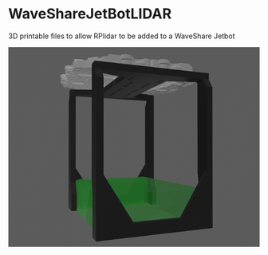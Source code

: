 # WaveShareJetBotLIDAR
3D printable files to allow RPlidar to be added to a WaveShare Jetbot


![Render](/RenderSml.png)

